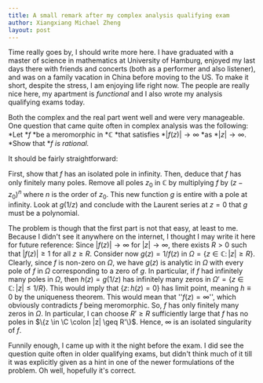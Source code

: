```yaml
---
title: A small remark after my complex analysis qualifying exam
author: Xiangxiang Michael Zheng
layout: post
---
```


Time really goes by, I should write more here. I have graduated with a master of science in mathematics at University of Hamburg, enjoyed my last days there with friends and concerts (both as a performer and also listener), and was on a family vacation in China before moving to the US. To make it short, despite the stress, I am enjoying life right now. The people are really nice here, my apartment is *functional* and I also wrote my analysis qualifying exams today. 

Both the complex and the real part went well and were very manageable. One question that came quite often in complex analysis was the following: *Let *$f$ *be a meromorphic in *$\mathbb{C}$ *that satisfies *$|f(z)| \to \infty$ *as *$|z| \to \infty$. *Show that *$f$ *is rational.*

It should be fairly straightforward: 

First, show that $f$ has an isolated pole in infinity. Then, deduce that $f$ has only finitely many poles. Remove all poles $z_0$ in $\mathbb{C}$ by multiplying $f$ by $(z - z_0)^n$ where $n$ is the order of $z_0$. This new function $g$ is entire with a pole at infinity. Look at $g(1/z)$ and conclude with the Laurent series at $z = 0$ that $g$ must be a polynomial. 

The problem is though that the first part is not that easy, at least to me. Because I didn't see it anywhere on the internet, I thought I may write it here for future reference: Since $|f(z)| \to \infty$ for $|z| \to \infty$, there exists $R > 0$ such that $|f(z)| \geq 1$ for all $z \geq R$. Consider now $g(z) = 1/f(z)$ in $\Omega = \{z \in \mathbb{C} \colon |z| \geq  R\}$. Clearly, since $f$ is non-zero on $\Omega$, we have $g(z)$ is analytic in $\Omega$ with every pole of $f$ in $\Omega$ corresponding to a zero of $g$. In particular, if $f$ had infinitely many poles in $\Omega$, then $h(z) = g(1/z)$ has infinitely many zeros in $\Omega' = \{z \in \mathbb{C} \colon |z| \leq 1/R\}$. This would imply that $\{z \colon h(z) = 0\}$ has limit point, meaning $h \equiv 0$ by the uniqueness theorem. This would mean that ''$f(z) = \infty$'', which obviously contradicts $f$ being meromorphic. So, $f$ has only finitely many zeros in $\Omega$. In particular, I can choose $R' \geq R$ sufficiently large that $f$ has no poles in $\{z \in \C \colon |z| \geq R'\}$. Hence, $\infty$ is an isolated singularity of $f$. 

Funnily enough, I came up with it the night before the exam. I did see the question quite often in older qualifying exams, but didn't think much of it till it was explicitly given as a hint in one of the newer formulations of the problem. Oh well, hopefully it's correct. 